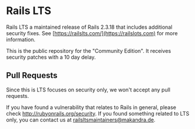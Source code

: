 Rails LTS
=====

Rails LTS a maintained release of Rails 2.3.18 that includes additional security fixes. See [https://railslts.com/](https://railslots.com) for more information.

This is the public repository for the "Community Edition". It receives security patches with a 10 day delay.



Pull Requests
-------------

Since this is LTS focuses on security only, we won't accept any pull requests.

If you have found a vulnerability that relates to Rails in general, please check http://rubyonrails.org/security. 
If you found something related to LTS only, you can contact us at railsltsmaintainers@makandra.de.
